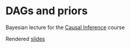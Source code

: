 # DAGs and priors

Bayesian lecture for the [Causal Inference](https://github.com/NilsDroste/CausalInference) course 

Rendered [slides](https://dmi3kno.github.io/06-bayesian/bayesian-causal-inference.html)
